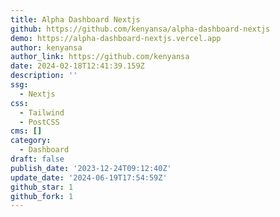 ```yaml
---
title: Alpha Dashboard Nextjs
github: https://github.com/kenyansa/alpha-dashboard-nextjs
demo: https://alpha-dashboard-nextjs.vercel.app
author: kenyansa
author_link: https://github.com/kenyansa
date: 2024-02-18T12:41:39.159Z
description: ''
ssg:
  - Nextjs
css:
  - Tailwind
  - PostCSS
cms: []
category:
  - Dashboard
draft: false
publish_date: '2023-12-24T09:12:40Z'
update_date: '2024-06-19T17:54:59Z'
github_star: 1
github_fork: 1
---
```

